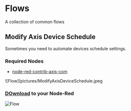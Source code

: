 # Flows
A collection of common flows

## Modify Axis Device Schedule
Sometimes you need to automate devices schedule settings.

### Required Nodes
- [node-red-contrib-axis-com](https://flows.nodered.org/node/node-red-contrib-axis-com)

![Flow](pictures/ModifyAxisDeviceSchedule.jpeg

### [DOwnload](https://github.com/aintegration/flows/blob/master/fileupload/flow.json) to your Node-Red
![Flow](pictures/flow.jpeg)

